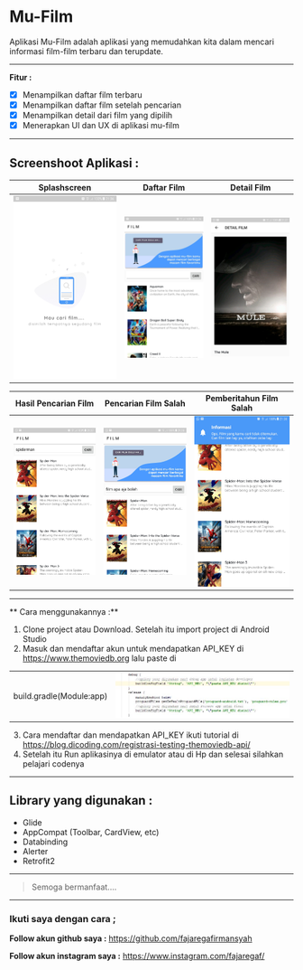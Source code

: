 # Mu-Film
Aplikasi Mu-Film adalah aplikasi yang memudahkan kita dalam mencari informasi film-film terbaru dan terupdate.

---
**Fitur :**

- [x] Menampilkan daftar film terbaru
- [x] Menampilkan daftar film setelah pencarian
- [x] Menampilkan detail dari film yang dipilih 
- [x] Menerapkan UI dan UX di aplikasi mu-film

---
**Screenshoot Aplikasi :**
---

| Splashscreen | Daftar Film | Detail Film | 
| ----- | --- | ----- | 
| ![Gambar aplikasi](https://github.com/fajaregafirmansyah/Mu-Film/blob/master/Screenshot/1.jpg)   | ![Gambar aplikasi](https://github.com/fajaregafirmansyah/Mu-Film/blob/master/Screenshot/2.jpg)  | ![Gambar aplikasi](https://github.com/fajaregafirmansyah/Mu-Film/blob/master/Screenshot/3.jpg) |


| Hasil Pencarian Film | Pencarian Film Salah | Pemberitahun Film Salah | 
| ----- | --- | ----- | 
| ![Gambar aplikasi](https://github.com/fajaregafirmansyah/Mu-Film/blob/master/Screenshot/4.jpg)   | ![Gambar aplikasi](https://github.com/fajaregafirmansyah/Mu-Film/blob/master/Screenshot/5.jpg)  | ![Gambar aplikasi](https://github.com/fajaregafirmansyah/Mu-Film/blob/master/Screenshot/6.jpg) |

---
** Cara menggunakannya :**
1. Clone project atau Download. Setelah itu import project di Android Studio
2. Masuk dan mendaftar akun untuk mendapatkan API_KEY di https://www.themoviedb.org lalu paste di

|  |  | 
| ----- | --- | 
| build.gradle(Module:app)   | ![Gambar aplikasi](https://github.com/fajaregafirmansyah/Mu-Film/blob/master/Screenshot/apikey.JPG)  | 

3. Cara mendaftar dan mendapatkan API_KEY ikuti tutorial di https://blog.dicoding.com/registrasi-testing-themoviedb-api/
4. Setelah itu Run aplikasinya di emulator atau di Hp dan selesai silahkan pelajari codenya

---
**Library yang digunakan :**
---
* Glide
* AppCompat (Toolbar, CardView, etc)
* Databinding
* Alerter
* Retrofit2

---
> Semoga bermanfaat....
---

### Ikuti saya dengan cara ;
**Follow akun github saya :**
https://github.com/fajaregafirmansyah

**Follow akun instagram saya :**
https://www.instagram.com/fajaregaf/
